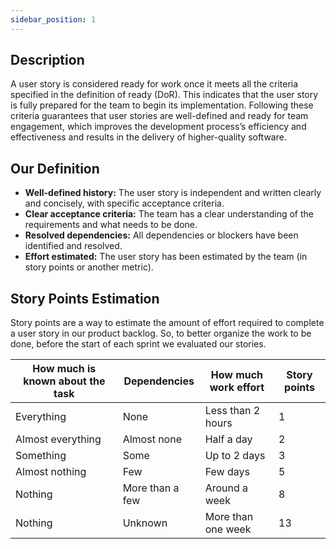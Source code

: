 ```yaml
---
sidebar_position: 1
---
```


## Description

A user story is considered ready for work once it meets all the criteria specified in the definition of ready (DoR). This indicates that the user story is fully prepared for the team to begin its implementation. Following these criteria guarantees that user stories are well-defined and ready for team engagement, which improves the development process’s efficiency and effectiveness and results in the delivery of higher-quality software.

## Our Definition

- **Well-defined history:** The user story is independent and written clearly and concisely, with specific acceptance criteria.
- **Clear acceptance criteria:** The team has a clear understanding of the requirements and what needs to be done.
- **Resolved dependencies:** All dependencies or blockers have been identified and resolved.
- **Effort estimated:** The user story has been estimated by the team (in story points or another metric).

## Story Points Estimation

Story points are a way to estimate the amount of effort required to complete a user story in our product backlog.
So, to better organize the work to be done, before the start of each sprint we evaluated our stories.

| How much is known about the task | Dependencies    | How much work effort | Story points |
| -------------------------------- | --------------- | -------------------- | ------------ |
| Everything                       | None            | Less than 2 hours    | 1            |
| Almost everything                | Almost none     | Half a day           | 2            |
| Something                        | Some            | Up to 2 days         | 3            |
| Almost nothing                   | Few             | Few days             | 5            |
| Nothing                          | More than a few | Around a week        | 8            |
| Nothing                          | Unknown         | More than one week   | 13           |
